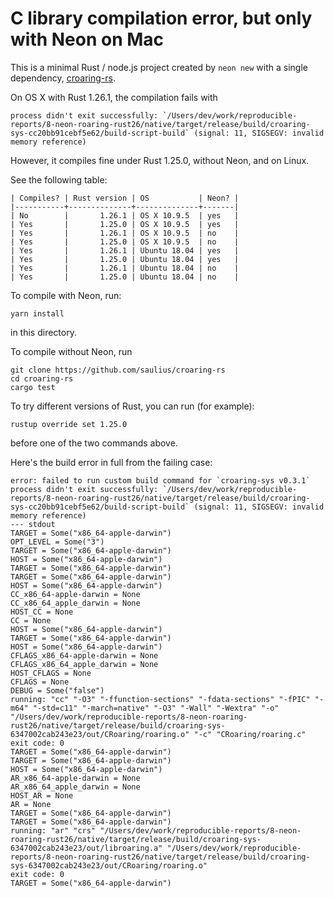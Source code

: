 # C library compilation error, but only with Neon on Mac

This is a minimal Rust / node.js project created by `neon new` with a single dependency, [croaring-rs](https://github.com/saulius/croaring-rs).

On OS X with Rust 1.26.1, the compilation fails with

    process didn't exit successfully: `/Users/dev/work/reproducible-reports/8-neon-roaring-rust26/native/target/release/build/croaring-sys-cc20bb91cebf5e62/build-script-build` (signal: 11, SIGSEGV: invalid memory reference)
    
However, it compiles fine under Rust 1.25.0, without Neon, and on Linux.

See the following table:

    | Compiles? | Rust version | OS           | Neon? |
    |-----------+--------------+--------------+-------|
    | No        |       1.26.1 | OS X 10.9.5  | yes   |
    | Yes       |       1.25.0 | OS X 10.9.5  | yes   |
    | Yes       |       1.26.1 | OS X 10.9.5  | no    |
    | Yes       |       1.25.0 | OS X 10.9.5  | no    |
    | Yes       |       1.26.1 | Ubuntu 18.04 | yes   |
    | Yes       |       1.25.0 | Ubuntu 18.04 | yes   |
    | Yes       |       1.26.1 | Ubuntu 18.04 | no    |
    | Yes       |       1.25.0 | Ubuntu 18.04 | no    |


To compile with Neon, run:

    yarn install
    
in this directory.

To compile without Neon, run

    git clone https://github.com/saulius/croaring-rs
    cd croaring-rs
    cargo test
    
To try different versions of Rust, you can run (for example):

    rustup override set 1.25.0

before one of the two commands above.

Here's the build error in full from the failing case:

    error: failed to run custom build command for `croaring-sys v0.3.1`
    process didn't exit successfully: `/Users/dev/work/reproducible-reports/8-neon-roaring-rust26/native/target/release/build/croaring-sys-cc20bb91cebf5e62/build-script-build` (signal: 11, SIGSEGV: invalid memory reference)
    --- stdout
    TARGET = Some("x86_64-apple-darwin")
    OPT_LEVEL = Some("3")
    TARGET = Some("x86_64-apple-darwin")
    HOST = Some("x86_64-apple-darwin")
    TARGET = Some("x86_64-apple-darwin")
    TARGET = Some("x86_64-apple-darwin")
    HOST = Some("x86_64-apple-darwin")
    CC_x86_64-apple-darwin = None
    CC_x86_64_apple_darwin = None
    HOST_CC = None
    CC = None
    HOST = Some("x86_64-apple-darwin")
    TARGET = Some("x86_64-apple-darwin")
    HOST = Some("x86_64-apple-darwin")
    CFLAGS_x86_64-apple-darwin = None
    CFLAGS_x86_64_apple_darwin = None
    HOST_CFLAGS = None
    CFLAGS = None
    DEBUG = Some("false")
    running: "cc" "-O3" "-ffunction-sections" "-fdata-sections" "-fPIC" "-m64" "-std=c11" "-march=native" "-O3" "-Wall" "-Wextra" "-o" "/Users/dev/work/reproducible-reports/8-neon-roaring-rust26/native/target/release/build/croaring-sys-6347002cab243e23/out/CRoaring/roaring.o" "-c" "CRoaring/roaring.c"
    exit code: 0
    TARGET = Some("x86_64-apple-darwin")
    TARGET = Some("x86_64-apple-darwin")
    HOST = Some("x86_64-apple-darwin")
    AR_x86_64-apple-darwin = None
    AR_x86_64_apple_darwin = None
    HOST_AR = None
    AR = None
    TARGET = Some("x86_64-apple-darwin")
    TARGET = Some("x86_64-apple-darwin")
    running: "ar" "crs" "/Users/dev/work/reproducible-reports/8-neon-roaring-rust26/native/target/release/build/croaring-sys-6347002cab243e23/out/libroaring.a" "/Users/dev/work/reproducible-reports/8-neon-roaring-rust26/native/target/release/build/croaring-sys-6347002cab243e23/out/CRoaring/roaring.o"
    exit code: 0
    TARGET = Some("x86_64-apple-darwin")






